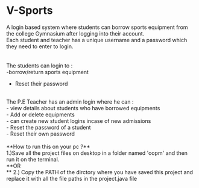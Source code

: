 # V-Sports
A login based system where students can borrow sports equipment from the college Gymnasium after logging into their account.<br />
Each student and teacher has a unique username and a password which they need to enter to login.   <br /><br />
<br />
The students can login to : <br />
-borrow/return sports equipment <br />
- Reset their password  <br />
<br />
The P.E Teacher has an admin login where he can  : <br />
- view details about students who have borrowed equipments <br /> 
- Add or delete equipments <br />
- can create new student logins incase of new admissions <br />
- Reset the password of a student  <br />
- Reset their own password<br />
<br />
**How to run this on your pc ?**
<br />
1.)Save all the project files on desktop in a folder named 'oopm' and then run it on the terminal.<br />
**OR<br />**
2.) Copy the PATH of the dirctory where you have saved this project and replace it with all the file paths in the project.java file <br />
